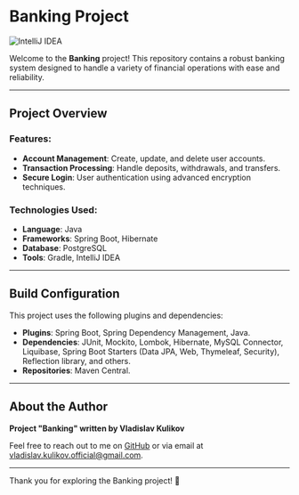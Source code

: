 # Banking Project

![IntelliJ IDEA](https://img.shields.io/badge/IDE-IntelliJ%20IDEA-blue?style=flat&logo=intellij-idea&logoColor=white)

Welcome to the **Banking** project! This repository contains a robust banking system designed to handle a variety of financial operations with ease and reliability.

---

## Project Overview

### Features:
- **Account Management**: Create, update, and delete user accounts.
- **Transaction Processing**: Handle deposits, withdrawals, and transfers.
- **Secure Login**: User authentication using advanced encryption techniques.

### Technologies Used:
- **Language**: Java
- **Frameworks**: Spring Boot, Hibernate
- **Database**: PostgreSQL
- **Tools**: Gradle, IntelliJ IDEA

---

## Build Configuration

This project uses the following plugins and dependencies:
- **Plugins**: Spring Boot, Spring Dependency Management, Java.
- **Dependencies**: JUnit, Mockito, Lombok, Hibernate, MySQL Connector, Liquibase, Spring Boot Starters (Data JPA, Web, Thymeleaf, Security), Reflection library, and others.
- **Repositories**: Maven Central.

---


## About the Author

**Project "Banking" written by Vladislav Kulikov**

Feel free to reach out to me on [GitHub](https://github.com/VladKuli) or via email at [vladislav.kulikov.official@gmail.com](vladislav.kulikov.official@gmail.com).

---

Thank you for exploring the Banking project! 🚀


